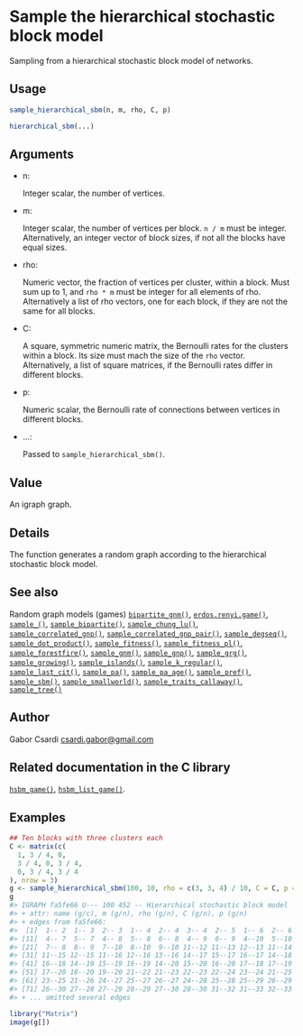# Sample the hierarchical stochastic block model

Sampling from a hierarchical stochastic block model of networks.

## Usage

``` r
sample_hierarchical_sbm(n, m, rho, C, p)

hierarchical_sbm(...)
```

## Arguments

- n:

  Integer scalar, the number of vertices.

- m:

  Integer scalar, the number of vertices per block. `n / m` must be
  integer. Alternatively, an integer vector of block sizes, if not all
  the blocks have equal sizes.

- rho:

  Numeric vector, the fraction of vertices per cluster, within a block.
  Must sum up to 1, and `rho * m` must be integer for all elements of
  rho. Alternatively a list of rho vectors, one for each block, if they
  are not the same for all blocks.

- C:

  A square, symmetric numeric matrix, the Bernoulli rates for the
  clusters within a block. Its size must mach the size of the `rho`
  vector. Alternatively, a list of square matrices, if the Bernoulli
  rates differ in different blocks.

- p:

  Numeric scalar, the Bernoulli rate of connections between vertices in
  different blocks.

- ...:

  Passed to `sample_hierarchical_sbm()`.

## Value

An igraph graph.

## Details

The function generates a random graph according to the hierarchical
stochastic block model.

## See also

Random graph models (games)
[`bipartite_gnm()`](https://r.igraph.org/reference/sample_bipartite_gnm.md),
[`erdos.renyi.game()`](https://r.igraph.org/reference/erdos.renyi.game.md),
[`sample_()`](https://r.igraph.org/reference/sample_.md),
[`sample_bipartite()`](https://r.igraph.org/reference/sample_bipartite.md),
[`sample_chung_lu()`](https://r.igraph.org/reference/sample_chung_lu.md),
[`sample_correlated_gnp()`](https://r.igraph.org/reference/sample_correlated_gnp.md),
[`sample_correlated_gnp_pair()`](https://r.igraph.org/reference/sample_correlated_gnp_pair.md),
[`sample_degseq()`](https://r.igraph.org/reference/sample_degseq.md),
[`sample_dot_product()`](https://r.igraph.org/reference/sample_dot_product.md),
[`sample_fitness()`](https://r.igraph.org/reference/sample_fitness.md),
[`sample_fitness_pl()`](https://r.igraph.org/reference/sample_fitness_pl.md),
[`sample_forestfire()`](https://r.igraph.org/reference/sample_forestfire.md),
[`sample_gnm()`](https://r.igraph.org/reference/sample_gnm.md),
[`sample_gnp()`](https://r.igraph.org/reference/sample_gnp.md),
[`sample_grg()`](https://r.igraph.org/reference/sample_grg.md),
[`sample_growing()`](https://r.igraph.org/reference/sample_growing.md),
[`sample_islands()`](https://r.igraph.org/reference/sample_islands.md),
[`sample_k_regular()`](https://r.igraph.org/reference/sample_k_regular.md),
[`sample_last_cit()`](https://r.igraph.org/reference/sample_last_cit.md),
[`sample_pa()`](https://r.igraph.org/reference/sample_pa.md),
[`sample_pa_age()`](https://r.igraph.org/reference/sample_pa_age.md),
[`sample_pref()`](https://r.igraph.org/reference/sample_pref.md),
[`sample_sbm()`](https://r.igraph.org/reference/sample_sbm.md),
[`sample_smallworld()`](https://r.igraph.org/reference/sample_smallworld.md),
[`sample_traits_callaway()`](https://r.igraph.org/reference/sample_traits_callaway.md),
[`sample_tree()`](https://r.igraph.org/reference/sample_tree.md)

## Author

Gabor Csardi <csardi.gabor@gmail.com>

## Related documentation in the C library

[`hsbm_game()`](https://igraph.org/c/html/latest/igraph-Generators.html#igraph_hsbm_game),
[`hsbm_list_game()`](https://igraph.org/c/html/latest/igraph-Generators.html#igraph_hsbm_list_game).

## Examples

``` r
## Ten blocks with three clusters each
C <- matrix(c(
  1, 3 / 4, 0,
  3 / 4, 0, 3 / 4,
  0, 3 / 4, 3 / 4
), nrow = 3)
g <- sample_hierarchical_sbm(100, 10, rho = c(3, 3, 4) / 10, C = C, p = 1 / 20)
g
#> IGRAPH fa5fe66 U--- 100 452 -- Hierarchical stochastic block model
#> + attr: name (g/c), m (g/n), rho (g/n), C (g/n), p (g/n)
#> + edges from fa5fe66:
#>  [1]  1-- 2  1-- 3  2-- 3  1-- 4  2-- 4  3-- 4  2-- 5  1-- 6  2-- 6  3-- 6
#> [11]  4-- 7  5-- 7  4-- 8  5-- 8  6-- 8  4-- 9  6-- 9  4--10  5--10  6--10
#> [21]  7-- 8  8-- 9  7--10  8--10  9--10 11--12 11--13 12--13 11--14 13--14
#> [31] 11--15 12--15 11--16 12--16 13--16 14--17 15--17 16--17 14--18 15--18
#> [41] 16--18 14--19 15--19 16--19 14--20 15--20 16--20 17--18 17--19 18--19
#> [51] 17--20 18--20 19--20 21--22 21--23 22--23 22--24 23--24 21--25 22--25
#> [61] 23--25 21--26 24--27 25--27 26--27 24--28 25--28 25--29 26--29 25--30
#> [71] 26--30 27--28 27--29 28--29 27--30 28--30 31--32 31--33 32--33 32--34
#> + ... omitted several edges

library("Matrix")
image(g[])
```
